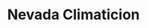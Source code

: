 ---
title: "Nevada Climaticion"
url: /ciudad-autonoma-de-buenos-aires/nevada-climaticion/
shop: reparación de automóviles
---